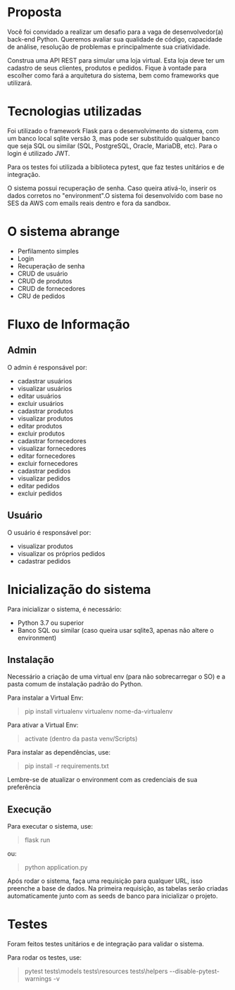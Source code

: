 # Proposta
Você foi convidado a realizar um desafio para a vaga de desenvolvedor(a) back-end Python. Queremos avaliar sua qualidade de código, capacidade de análise, resolução de problemas e principalmente sua criatividade.

Construa uma API REST para simular uma loja virtual. Esta loja deve ter um cadastro de seus clientes, produtos e pedidos. Fique à vontade para escolher como fará a arquitetura do sistema, bem como frameworks que utilizará.


# Tecnologias utilizadas
Foi utilizado o framework Flask para o desenvolvimento do sistema, com um banco local sqlite versão 3, mas pode ser substituido qualquer banco que seja SQL ou similar (SQL, PostgreSQL, Oracle, MariaDB, etc). Para o login é utilizado JWT.

Para os testes foi utilizada a biblioteca pytest, que faz testes unitários e de integração.

O sistema possui recuperação de senha. Caso queira ativá-lo, inserir os dados corretos no \"environment\".O sistema foi desenvolvido com base no SES da AWS com emails reais dentro e fora da sandbox.

# O sistema abrange
- Perfilamento simples
- Login
- Recuperação de senha
- CRUD de usuário
- CRUD de produtos
- CRUD de fornecedores
- CRU de pedidos

# Fluxo de Informação
## Admin

O admin é responsável por:
- cadastrar usuários
- visualizar usuários
- editar usuários
- excluir usuários
- cadastrar produtos
- visualizar produtos
- editar produtos
- excluir produtos
- cadastrar fornecedores
- visualizar fornecedores
- editar fornecedores
- excluir fornecedores
- cadastrar pedidos
- visualizar pedidos
- editar pedidos
- excluir pedidos

## Usuário
O usuário é responsável por:
- visualizar produtos
- visualizar os próprios pedidos
- cadastrar pedidos


# Inicialização do sistema
Para inicializar o sistema, é necessário:
- Python 3.7 ou superior
- Banco SQL ou similar (caso queira usar sqlite3, apenas não altere o environment)

## Instalação
Necessário a criação de uma virtual env (para não sobrecarregar o SO) e a pasta comum de instalação padrão do Python.

Para instalar a Virtual Env:
> pip install virtualenv
> virtualenv nome-da-virtualenv

Para ativar a Virtual Env:
> activate (dentro da pasta venv/Scripts)

Para instalar as dependências, use:
> pip install -r requirements.txt

Lembre-se de atualizar o environment com as credenciais de sua preferência


## Execução
Para executar o sistema, use:
> flask run

ou:
> python application.py

Após rodar o sistema, faça uma requisição para qualquer URL, isso preenche a base de dados.
Na primeira requisição, as tabelas serão criadas automaticamente junto com as seeds de banco para inicializar o projeto.


# Testes
Foram feitos  testes unitários e de integração para validar o sistema.

Para rodar os testes, use:
> pytest tests\\models tests\\resources tests\\helpers --disable-pytest-warnings -v
